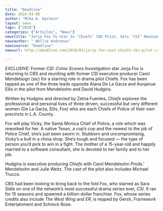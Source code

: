 ```yaml
---
title: "Deadline"
date: 2018-03-08
author: "Mika A. Epstein"
layout: news
tags: ["2018"]
categories: ["Articles", "News"]
newstitle: "Jorja Fox To Star In ‘Chiefs’ CBS Pilot, Sets ‘CSI’ Reunion With Carol Mendelsohn"
newsauthor: " Nellie Andreeva"
newssource: "Deadline"
newsurl: http://deadline.com/2018/03/jorja-fox-cast-chiefs-cbs-pilot-csi-reunion-carol-mendelsohn-cbs-1202319808/

---
```


*EXCLUSIVE:* Former *CSI: Crime Scenes Investigation* star Jorja Fox is returning to CBS and reuniting with former *CSI* executive producer Carol Mendelsogn (sic) for a starring role in drama pilot Chiefs. Fox has been tapped as one of the three leads opposite Alana De La Garza and Aunjanue Ellis in the pilot from Mendelsohn and David Hudgins.

Written by Hudgins and directed by Zetna Fuentes, *Chiefs* explores the professional and personal lives of three driven, successful but very different women (De La Garza, Ellis, Fox) who are each Chiefs of Police of their own precincts in L.A. County.

Fox will play Vicky, the Santa Monica Chief of Police, a role which was reworked for her. A native Texan, a cop’s cop and the newest to the job of Police Chief, she’s just been sworn in. Stubborn and uncompromising, Vicky’s a bull in a china shop. She’s tough and focused — the type of person you’d pick to win in a fight. The mother of a 15-year-old and happily married to a software consultant, she is devoted to her family and to her job.

Hudgins is executive producing *Chiefs* with Carol Mendelsohn Prods.’ Mendelsohn and Julie Weitz. The cast of the pilot also includes Michael Trucco.

CBS had been looking to bring back to the fold Fox, who starred as Sara Sidle on one of the network’s most successful drama series ever, *CSI*. It ran for 15 seasons and spawned a billion-dollar franchise. Fox, whose series credits also include *The West Wing* and *ER*, is repped by Gersh, Framework Entertainment and Schreck Rose.
